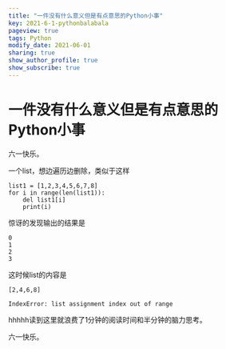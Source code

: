 ```yaml
---
title: "一件没有什么意义但是有点意思的Python小事"
key: 2021-6-1-pythonbalabala
pageview: true
tags: Python
modify_date: 2021-06-01
sharing: true
show_author_profile: true
show_subscribe: true
---
```


# 一件没有什么意义但是有点意思的Python小事

六一快乐。

一个list，想边遍历边删除，类似于这样
```
list1 = [1,2,3,4,5,6,7,8]
for i in range(len(list1)):
	del list1[i]
	print(i)
```
惊讶的发现输出的结果是

```
0
1
2
3
```

这时候list的内容是

`[2,4,6,8]`

`IndexError: list assignment index out of range`

hhhhh读到这里就浪费了1分钟的阅读时间和半分钟的脑力思考。

六一快乐。